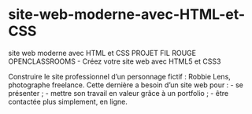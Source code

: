 # site-web-moderne-avec-HTML-et-CSS
site web moderne avec HTML et CSS
PROJET FIL ROUGE OPENCLASSROOMS - Créez votre site web avec HTML5 et CSS3

Construire le site professionnel d’un personnage fictif : Robbie Lens, photographe freelance. Cette dernière a besoin d’un site web pour :
    - se présenter ;
    - mettre son travail en valeur grâce à un portfolio ;
    - être contactée plus simplement, en ligne.
